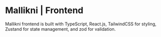 # Mallikni | Frontend

Mallikni frontend is built with TypeScript, React.js, TailwindCSS for styling, Zustand for state management, and zod for validation.
